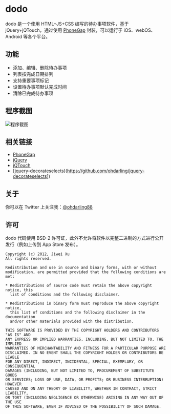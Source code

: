 # dodo

dodo 是一个使用 HTML+JS+CSS 编写的待办事项软件，基于 jQuery+jQTouch，通过使用 [PhoneGap](http://phonegap.com/) 封装，可以运行于 iOS、webOS、Android 等各个平台。

## 功能

* 添加、编辑、删除待办事项
* 列表按完成日期排列
* 支持重要事项标记
* 设置待办事项默认完成时间
* 清除已完成待办事项


## 程序截图

![程序截图](https://github.com/ohdarling/dodo/raw/master/Screenshot.png)


## 相关链接

* [PhoneGap](http://phonegap.com/)
* [jQuery](http://jquery.com/)
* [jQTouch](http://jqtouch.com/)
* [jquery-decorateselects)(https://github.com/ohdarling/jquery-decorateselects])

## 关于

你可以在 Twitter 上关注我：[@ohdarling88](http://twitter.com/ohdarling88)

## 许可

dodo 代码使用 BSD-2 许可证，此外不允许将软件以完整二进制的方式进行公开发行（例如上传到 App Store 发布）。

    Copyright (c) 2012, Jiwei Xu
    All rights reserved.
    
    Redistribution and use in source and binary forms, with or without
    modification, are permitted provided that the following conditions are met:
    
    * Redistributions of source code must retain the above copyright notice, this
      list of conditions and the following disclaimer.
    
    * Redistributions in binary form must reproduce the above copyright notice,
      this list of conditions and the following disclaimer in the documentation
      and/or other materials provided with the distribution.
    
    THIS SOFTWARE IS PROVIDED BY THE COPYRIGHT HOLDERS AND CONTRIBUTORS "AS IS" AND
    ANY EXPRESS OR IMPLIED WARRANTIES, INCLUDING, BUT NOT LIMITED TO, THE IMPLIED
    WARRANTIES OF MERCHANTABILITY AND FITNESS FOR A PARTICULAR PURPOSE ARE
    DISCLAIMED. IN NO EVENT SHALL THE COPYRIGHT HOLDER OR CONTRIBUTORS BE LIABLE
    FOR ANY DIRECT, INDIRECT, INCIDENTAL, SPECIAL, EXEMPLARY, OR CONSEQUENTIAL
    DAMAGES (INCLUDING, BUT NOT LIMITED TO, PROCUREMENT OF SUBSTITUTE GOODS
    OR SERVICES; LOSS OF USE, DATA, OR PROFITS; OR BUSINESS INTERRUPTION) HOWEVER
    CAUSED AND ON ANY THEORY OF LIABILITY, WHETHER IN CONTRACT, STRICT LIABILITY,
    OR TORT (INCLUDING NEGLIGENCE OR OTHERWISE) ARISING IN ANY WAY OUT OF THE USE
    OF THIS SOFTWARE, EVEN IF ADVISED OF THE POSSIBILITY OF SUCH DAMAGE.

